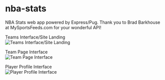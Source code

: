 # nba-stats
NBA Stats web app powered by Express/Pug. Thank you to Brad Barkhouse at MySportsFeeds.com for your wonderful API!<br/>

Teams Interface/Site Landing<br/>
![Teams Interface/Site Landing](https://res.cloudinary.com/munsch-creative/image/upload/v1533234131/allTeams_oslhyw.png "Teams Interface/Site Landing")<br/>

Team Page Interface<br/>
![Team Page Interface](https://res.cloudinary.com/munsch-creative/image/upload/v1533234122/celtics_z0az6n.png "Team Page Interface")<br/>

Player Profile Interface<br/>
![Player Profile Interface](https://res.cloudinary.com/munsch-creative/image/upload/v1533234111/le-greek-freak_xlh96d.png "Player Profile Interface")
